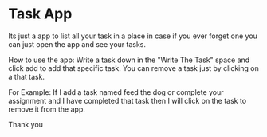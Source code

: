 # Task App
Its just a app to list all your task in a place in case if you ever forget one you can just open the app and see your tasks.

How to use the app:
Write a task down in the "Write The Task" space and click add to add that specific task.
You can remove a task just by clicking on a that task.

For Example:
If I add a task named feed the dog or complete your assignment and I have completed that task then I will click on the task to remove it from the app.

Thank you
